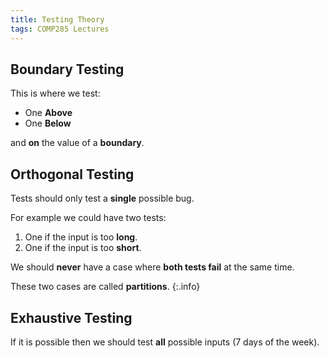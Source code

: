 ```yaml
---
title: Testing Theory
tags: COMP285 Lectures
---
```

## Boundary Testing
This is where we test:

* One **Above**
* One **Below**

and **on** the value of a **boundary**.

## Orthogonal Testing
Tests should only test a **single** possible bug. 

For example we could have two tests:

1. One if the input is too **long**.
1. One if the input is too **short**.

We should **never** have a case where **both tests fail** at the same time.

These two cases are called **partitions**.
{:.info}

## Exhaustive Testing
If it is possible then we should test **all** possible inputs (7 days of the week).
